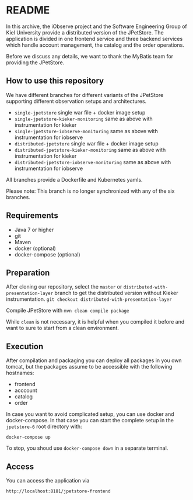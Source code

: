 # README

In this archive, the iObserve project and the Software Engineering Group of Kiel
University provide a distributed version of the JPetStore. The application is
divided in one frontend service and three backend services which handle
account management, the catalog and the order operations.

Before we discuss any details, we want to thank the MyBatis team for providing
the JPetStore.

## How to use this repository

We have different branches for different variants of the JPetStore supporting different
observation setups and architectures.
- `single-jpetstore` single war file + docker image setup
- `single-jpetstore-kieker-monitoring` same as above with instrumentation for kieker
- `single-jpetstore-iobserve-monitoring` same as above with instrumentation for iobserve
- `distributed-jpetstore` single war file + docker image setup
- `distributed-jpetstore-kieker-monitoring` same as above with instrumentation for kieker
- `distributed-jpetstore-iobserve-monitoring` same as above with instrumentation for iobserve

All branches provide a Dockerfile and Kubernetes yamls.

Please note: This branch is no longer synchronized with any of the six branches.

## Requirements

- Java 7 or higher
- git
- Maven 
- docker (optional)
- docker-compose (optional)

## Preparation

After cloning our repository, select the `master` or `distributed-with-presentation-layer`
branch to get the distributed version without Kieker instrumentation. 
`git checkout distributed-with-presentation-layer`

Compile JPetStore with
`mvn clean compile package`

While `clean` is not necessary, it is helpful when you compiled it before and
want to sure to start from a clean environment.

## Execution

After compilation and packaging you can deploy all packages in you own tomcat,
but the packages assume to be accessible with the following hostnames:
- frontend
- acccount
- catalog
- order

In case you want to avoid complicated setup, you can use docker and
docker-compose. In that case you can start the complete setup in the `jpetstore-6`
root directory with:

`docker-compose up`

To stop, you shoud use `docker-compose down` in a separate terminal.

## Access

You can access the application via

`http://localhost:8181/jpetstore-frontend`


